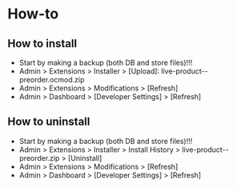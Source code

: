 # How-to

## How to install
* Start by making a backup (both DB and store files)!!!
* Admin > Extensions > Installer > [Upload]: live-product--preorder.ocmod.zip
* Admin > Extensions > Modifications > [Refresh]
* Admin > Dashboard > [Developer Settings] > [Refresh]


## How to uninstall
* Start by making a backup (both DB and store files)!!!
* Admin > Extensions > Installer > Install History > live-product--preorder.zip > [Uninstall]
* Admin > Extensions > Modifications > [Refresh]
* Admin > Dashboard > [Developer Settings] > [Refresh]

